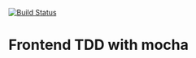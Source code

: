 [![Build Status](https://travis-ci.org/fupet/dialogwindow_tdd3.svg?branch=cashier)](https://travis-ci.org/fupet/dialogwindow_tdd3)

Frontend TDD with mocha
============